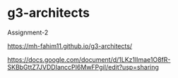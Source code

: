 # g3-architects
Assignment-2

https://mh-fahim11.github.io/g3-architects/

https://docs.google.com/document/d/1LKz1Ilmae1O8fR-SKBbGttZ7JVDDIanccPI6MwFPgiI/edit?usp=sharing
